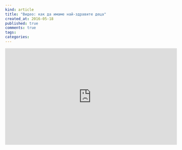 ```yaml
---
kind: article
title: "Видео: как да имаме най-здравите деца"
created_at: 2016-05-18 
published: true
comments: true
tags:
categories:
--- 
```


<iframe width="560" height="315" src="https://www.youtube.com/embed/7Wc8QMRqx-E" frameborder="0" allowfullscreen></iframe>